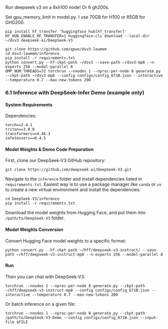Run deepseek v3 on a 8xh100 node! Or 6 gh200s.

Set gpu_memory_limit in model.py. I use 70GB for H100 or 85GB for GHG200.

```
pip install hf_transfer 'huggingface_hub[hf_transfer]'
HF_HUB_ENABLE_HF_TRANSFER=1 huggingface-cli download --local-dir ~/dsv3 deepseek-ai/DeepSeek-V3

git clone https://github.com/qpwo/dsv3-lowmem
cd dsv3-lowmem/inference
pip install -r requirements.txt
python convert.py --hf-ckpt-path ~/dsv3 --save-path ~/dsv3-mp8 --n-experts 256 --model-parallel 8
OMP_NUM_THREADS=32 torchrun --nnodes 1 --nproc-per-node 8 generate.py --ckpt-path ~/dsv3-mp8 --config configs/config_671B.json --interactive --temperature 0.7 --max-new-tokens 200
```

### 6.1 Inference with DeepSeek-Infer Demo (example only)

#### System Requirements

Dependencies:
```
torch==2.4.1
triton==3.0.0
transformers==4.46.3
safetensors==0.4.5
```
#### Model Weights & Demo Code Preparation

First, clone our DeepSeek-V3 GitHub repository:

```shell
git clone https://github.com/deepseek-ai/DeepSeek-V3.git
```

Navigate to the `inference` folder and install dependencies listed in `requirements.txt`. Easiest way is to use a package manager like `conda` or `uv` to create a new virtual environment and install the dependencies.

```shell
cd DeepSeek-V3/inference
pip install -r requirements.txt
```

Download the model weights from Hugging Face, and put them into `/path/to/DeepSeek-V3` folder.

#### Model Weights Conversion

Convert Hugging Face model weights to a specific format:

```shell
python convert.py --hf-ckpt-path ~/hff/deepseek-v3-instruct/ --save-path ~/hff/deepseek-v3-instruct-mp8 --n-experts 256 --model-parallel 8
```

#### Run

Then you can chat with DeepSeek-V3:

```shell
torchrun --nnodes 1 --nproc-per-node 8 generate.py --ckpt-path ~/hff/deepseek-v3-instruct-mp8 --config configs/config_671B.json --interactive --temperature 0.7 --max-new-tokens 200
```

Or batch inference on a given file:

```shell
torchrun --nnodes 1 --nproc-per-node 8 generate.py --ckpt-path /path/to/DeepSeek-V3-Demo --config configs/config_671B.json --input-file $FILE
```
